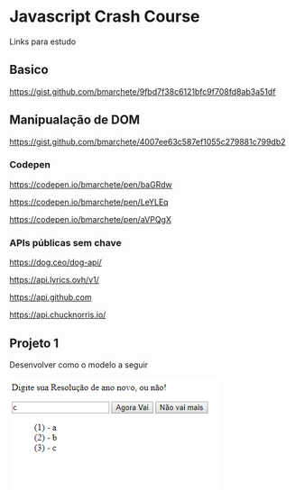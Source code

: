# Javascript Crash Course

Links para estudo

## Basico

https://gist.github.com/bmarchete/9fbd7f38c6121bfc9f708fd8ab3a51df

## Manipualação de DOM

https://gist.github.com/bmarchete/4007ee63c587ef1055c279881c799db2

### Codepen

https://codepen.io/bmarchete/pen/baGRdw

https://codepen.io/bmarchete/pen/LeYLEq

https://codepen.io/bmarchete/pen/aVPQgX


### APIs públicas sem chave

https://dog.ceo/dog-api/

https://api.lyrics.ovh/v1/

https://api.github.com

https://api.chucknorris.io/


## Projeto 1

Desenvolver como o modelo a seguir

![Projeto](./projeto.png)


